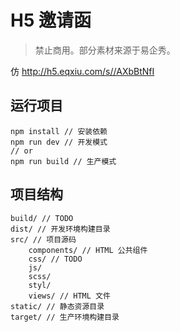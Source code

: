 # H5 邀请函

> 禁止商用。部分素材来源于易企秀。

仿 http://h5.eqxiu.com/s//AXbBtNfI

## 运行项目

```
npm install // 安装依赖
npm run dev // 开发模式
// or
npm run build // 生产模式
```

## 项目结构

```
build/ // TODO
dist/ // 开发环境构建目录
src/ // 项目源码
    components/ // HTML 公共组件
    css/ // TODO
    js/
    scss/
    styl/
    views/ // HTML 文件
static/ // 静态资源目录
target/ // 生产环境构建目录
```